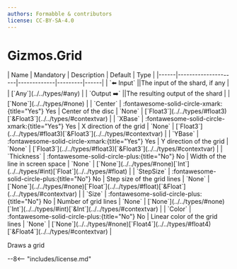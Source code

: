 ```yaml
---
authors: Formabble & contributors
license: CC-BY-SA-4.0
---
```



# Gizmos.Grid

<div class="sh-parameters" markdown="1">
| Name | Mandatory | Description | Default | Type |
|------|---------------------|-------------|---------|------|
| `⬅️ Input` ||The input of the shard, if any | | [`Any`](../../types/#any) |
| `Output ➡️` ||The resulting output of the shard | | [`None`](../../types/#none) |
| `Center` | :fontawesome-solid-circle-xmark:{title="Yes"} Yes  | Center of the disc | `None` | [`Float3`](../../types/#float3)[`&Float3`](../../types/#contextvar) |
| `XBase` | :fontawesome-solid-circle-xmark:{title="Yes"} Yes  | X direction of the grid | `None` | [`Float3`](../../types/#float3)[`&Float3`](../../types/#contextvar) |
| `YBase` | :fontawesome-solid-circle-xmark:{title="Yes"} Yes  | Y direction of the grid | `None` | [`Float3`](../../types/#float3)[`&Float3`](../../types/#contextvar) |
| `Thickness` | :fontawesome-solid-circle-plus:{title="No"} No  | Width of the line in screen space | `None` | [`None`](../../types/#none)[`Int`](../../types/#int)[`Float`](../../types/#float) |
| `StepSize` | :fontawesome-solid-circle-plus:{title="No"} No  | Step size of the grid lines | `None` | [`None`](../../types/#none)[`Float`](../../types/#float)[`&Float`](../../types/#contextvar) |
| `Size` | :fontawesome-solid-circle-plus:{title="No"} No  | Number of grid lines | `None` | [`None`](../../types/#none)[`Int`](../../types/#int)[`&Int`](../../types/#contextvar) |
| `Color` | :fontawesome-solid-circle-plus:{title="No"} No  | Linear color of the grid lines | `None` | [`None`](../../types/#none)[`Float4`](../../types/#float4)[`&Float4`](../../types/#contextvar) |

</div>

Draws a grid

--8<-- "includes/license.md"

